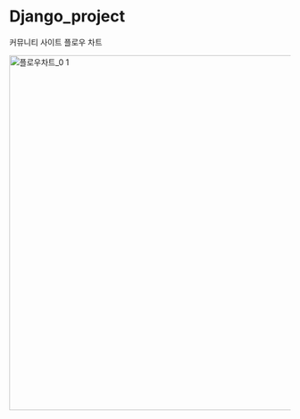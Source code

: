 # Django_project
커뮤니티 사이트 플로우 차트

<img width="637" alt="플로우차트_0 1" src="https://user-images.githubusercontent.com/101244382/174564106-a17441dc-3e64-4771-9da7-1c7214898bba.PNG">
